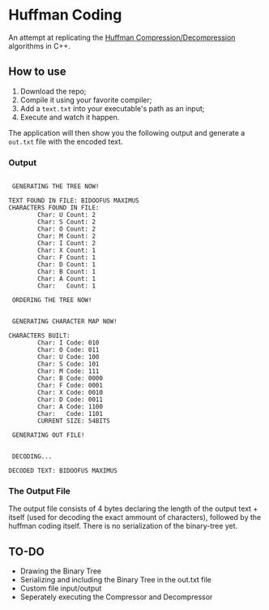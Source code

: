 
# Huffman Coding
An attempt at replicating the [Huffman Compression/Decompression](https://en.wikipedia.org/wiki/Huffman_coding#Basic_technique) algorithms in C++.

## How to use

 1. Download the repo;
 2. Compile it using your favorite compiler;
 3. Add a `text.txt` into your executable's path as an input;
 4. Execute and watch it happen.
 
 The application will then show you the following output and generate a `out.txt` file with the encoded text.

### Output

```
    
 GENERATING THE TREE NOW!

TEXT FOUND IN FILE: BIDOOFUS MAXIMUS
CHARACTERS FOUND IN FILE:
        Char: U Count: 2
        Char: S Count: 2
        Char: O Count: 2
        Char: M Count: 2
        Char: I Count: 2
        Char: X Count: 1
        Char: F Count: 1
        Char: D Count: 1
        Char: B Count: 1
        Char: A Count: 1
        Char:   Count: 1

 ORDERING THE TREE NOW!


 GENERATING CHARACTER MAP NOW!

CHARACTERS BUILT:
        Char: I Code: 010
        Char: O Code: 011
        Char: U Code: 100
        Char: S Code: 101
        Char: M Code: 111
        Char: B Code: 0000
        Char: F Code: 0001
        Char: X Code: 0010
        Char: D Code: 0011
        Char: A Code: 1100
        Char:   Code: 1101
        CURRENT SIZE: 54BITS

 GENERATING OUT FILE!


 DECODING...

DECODED TEXT: BIDOOFUS MAXIMUS
```
### The Output File
 The output file consists of 4 bytes declaring the length of the output text + itself (used for decoding the exact ammount of characters), followed by the huffman coding itself.
 There is no serialization of the binary-tree yet.

## TO-DO

 - Drawing the Binary Tree
 - Serializing and including the Binary Tree in the out.txt file
 - Custom file input/output
 - Seperately executing the Compressor and Decompressor
